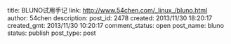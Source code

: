 title: BLUNO试用手记
link: http://www.54chen.com/_linux_/bluno.html
author: 54chen
description: 
post_id: 2478
created: 2013/11/30 18:20:17
created_gmt: 2013/11/30 10:20:17
comment_status: open
post_name: bluno
status: publish
post_type: post

